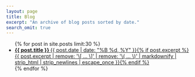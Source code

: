 ```yaml
---
layout: page
title: Blog
excerpt: "An archive of blog posts sorted by date."
search_omit: true
---
```

<ul class="post-list">
{% for post in site.posts limit:30 %}
  <li><article><a href="{{ site.url }}{{ post.url }}"><b>{{ post.title }} </b><span class="entry-date"><time datetime="{{ post.date | date_to_xmlschema }}">{{ post.date | date: "%B %d, %Y" }}</time></span>{% if post.excerpt %} <span class="excerpt">{{ post.excerpt | remove: '\[ ... \]' | remove: '\( ... \)' | markdownify | strip_html | strip_newlines | escape_once }}</span>{% endif %}</a></article></li>
{% endfor %}
</ul>
